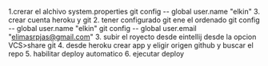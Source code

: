 1.crerar el alchivo system.properties
    git config -- global user.name "elkin"
3. crear cuenta heroku y git
2. tener configurado git ene el ordenado
 git config -- global user.name "elkin"
 git config -- global user.email "elimasrpjas@gmail.com"
3. subir el royecto desde eintellij desde la opcion VCS>share git
4. desde heroku crear app y eligir origen github y buscar el repo
5. habilitar deploy automatico
6. ejecutar deploy